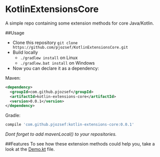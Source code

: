 # KotlinExtensionsCore

A simple repo containing some extension methods for core Java/Kotlin.

##Usage
* Clone this repository `git clone https://github.com/pjozsef/KotlinExtensionsCore.git`
* Build locally 
  * `./gradlew install` on Linux
  * `./gradlew.bat install` on Windows
* Now you can declare it as a dependency:

Maven:
```xml
<dependency>
  <groupId>com.github.pjozsef</groupId>
  <artifactId>kotlin-extensions-core</artifactId>
  <version>0.0.1</version>
</dependency>
```

Gradle:
```groovy
compile 'com.github.pjozsef:kotlin-extensions-core:0.0.1'
```
*Dont forget to add mavenLocal() to your repositories.*

##Features
To see how these extension methods could help you, take a look at the  [Demo.kt](https://github.com/pjozsef/KotlinExtensionsCore/blob/master/demo/src/main/kotlin/com/github/pjozsef/extension/demo/Demo.kt) file.
